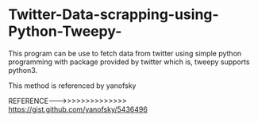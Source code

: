 # Twitter-Data-scrapping-using-Python-Tweepy-
This program can be use to fetch data from twitter using simple python programming with package provided by twitter which is, tweepy supports python3.


This method is referenced by yanofsky

REFERENCE--->>>>>>>>>>>>>> https://gist.github.com/yanofsky/5436496
